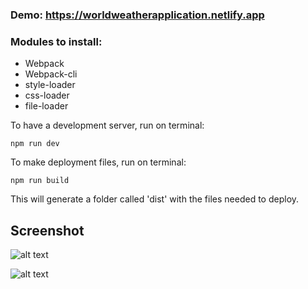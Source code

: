 ### Demo: https://worldweatherapplication.netlify.app

### Modules to install:

- Webpack
- Webpack-cli
- style-loader
- css-loader
- file-loader

To have a development server, run on terminal:

```
npm run dev
```


To make deployment files, run on terminal:

```
npm run build
```

This will generate a folder called 'dist' with the files needed to deploy.

## Screenshot

![alt text](https://raw.githubusercontent.com/alan-valenzuela93/world-weather-nodejs/master/assets/full.png)


![alt text](https://raw.githubusercontent.com/alan-valenzuela93/world-weather-nodejs/master/assets/responsive.png)

